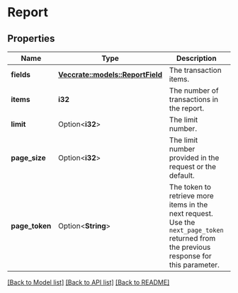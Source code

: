 # Report

## Properties

Name | Type | Description | Notes
------------ | ------------- | ------------- | -------------
**fields** | [**Vec<crate::models::ReportField>**](report_field.md) | The transaction items. | 
**items** | **i32** | The number of transactions in the report. | 
**limit** | Option<**i32**> | The limit number. | [optional]
**page_size** | Option<**i32**> | The limit number provided in the request or the default. | [optional]
**page_token** | Option<**String**> | The token to retrieve more items in the next request. Use the `next_page_token` returned from the previous response for this parameter. | [optional]

[[Back to Model list]](../README.md#documentation-for-models) [[Back to API list]](../README.md#documentation-for-api-endpoints) [[Back to README]](../README.md)


